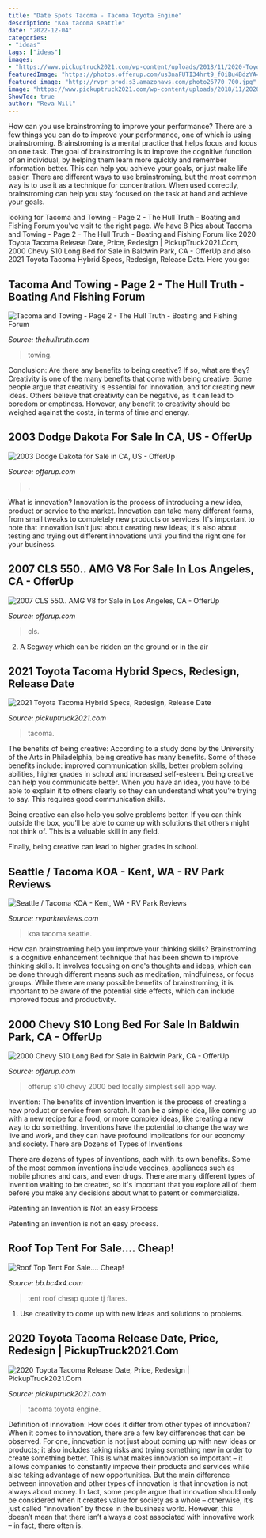 ```yaml
---
title: "Date Spots Tacoma - Tacoma Toyota Engine"
description: "Koa tacoma seattle"
date: "2022-12-04"
categories:
- "ideas"
tags: ["ideas"]
images:
- "https://www.pickuptruck2021.com/wp-content/uploads/2018/11/2020-Toyota-Tacoma-Engine.jpg"
featuredImage: "https://photos.offerup.com/us3naFUTI34hrt9_f0iBu4BdzYA=/600x800/f1bd/f1bdcb4d82b54dfca7850de647d83c99.jpg"
featured_image: "http://rvpr_prod.s3.amazonaws.com/photo26770_700.jpg"
image: "https://www.pickuptruck2021.com/wp-content/uploads/2018/11/2020-Toyota-Tacoma-Engine.jpg"
ShowToc: true
author: "Reva Will"
---
```



How can you use brainstroming to improve your performance?
There are a few things you can do to improve your performance, one of which is using brainstroming. Brainstroming is a mental practice that helps focus and focus on one task. The goal of brainstroming is to improve the cognitive function of an individual, by helping them learn more quickly and remember information better. This can help you achieve your goals, or just make life easier. There are different ways to use brainstroming, but the most common way is to use it as a technique for concentration. When used correctly, brainstroming can help you stay focused on the task at hand and achieve your goals.

	

		
looking for Tacoma and Towing - Page 2 - The Hull Truth - Boating and Fishing Forum you've visit to the right page. We have 8 Pics about Tacoma and Towing - Page 2 - The Hull Truth - Boating and Fishing Forum like 2020 Toyota Tacoma Release Date, Price, Redesign | PickupTruck2021.Com, 2000 Chevy S10 Long Bed for Sale in Baldwin Park, CA - OfferUp and also 2021 Toyota Tacoma Hybrid Specs, Redesign, Release Date. Here you go:
		
    
## Tacoma And Towing - Page 2 - The Hull Truth - Boating And Fishing Forum

<img loading=lazy src="https://i103.photobucket.com/albums/m135/JOEKENBOB/Bluewater 2150/Bluewater2150001-6.jpg" onerror="this.onerror=null;this.src='https://tse1.mm.bing.net/th?id=OIP._5YtfnVZkqeaMVfzb8X7egHaFj&amp;pid=15.1';" alt="Tacoma and Towing - Page 2 - The Hull Truth - Boating and Fishing Forum">

_Source: thehulltruth.com_

>towing. 

	

Conclusion: Are there any benefits to being creative? If so, what are they?
Creativity is one of the many benefits that come with being creative. Some people argue that creativity is essential for innovation, and for creating new ideas. Others believe that creativity can be negative, as it can lead to boredom or emptiness. However, any benefit to creativity should be weighed against the costs, in terms of time and energy.

    
## 2003 Dodge Dakota For Sale In CA, US - OfferUp

<img loading=lazy src="https://images.offerup.com/1Nj3rySmXFQhBWLQm-j9dM3O_AY=/600x600/e37f/e37f53585a9148a6a937b8f1f48157e4.jpg" onerror="this.onerror=null;this.src='https://tse2.mm.bing.net/th?id=OIP.vTAXT8CLjlLwzVgeUz8azwHaHa&amp;pid=15.1';" alt="2003 Dodge Dakota for Sale in CA, US - OfferUp">

_Source: offerup.com_

>. 

	

What is innovation?
Innovation is the process of introducing a new idea, product or service to the market. Innovation can take many different forms, from small tweaks to completely new products or services. It's important to note that innovation isn't just about creating new ideas; it's also about testing and trying out different innovations until you find the right one for your business.

    
## 2007 CLS 550.. AMG V8 For Sale In Los Angeles, CA - OfferUp

<img loading=lazy src="https://images.offerup.com/TpGW2utB479R7xhogzHPBxSMTCA=/600x750/7247/7247e7395c054d54bcb8f082ebe48cd7.jpg" onerror="this.onerror=null;this.src='https://tse1.mm.bing.net/th?id=OIP.F2BkFE0DWPAgSjLe9Mm1hgHaJQ&amp;pid=15.1';" alt="2007 CLS 550.. AMG V8 for Sale in Los Angeles, CA - OfferUp">

_Source: offerup.com_

>cls. 

	

2. A Segway which can be ridden on the ground or in the air

    
## 2021 Toyota Tacoma Hybrid Specs, Redesign, Release Date

<img loading=lazy src="https://www.pickuptruck2021.com/wp-content/uploads/2019/03/2021-Toyota-Tacoma-Hybrid-Engine.jpg" onerror="this.onerror=null;this.src='https://tse2.mm.bing.net/th?id=OIP.IjveJBJzxNPMNLPy6ZN5DQHaDU&amp;pid=15.1';" alt="2021 Toyota Tacoma Hybrid Specs, Redesign, Release Date">

_Source: pickuptruck2021.com_

>tacoma. 

	

The benefits of being creative:
According to a study done by the University of the Arts in Philadelphia, being creative has many benefits. Some of these benefits include: improved communication skills, better problem solving abilities, higher grades in school and increased self-esteem.
Being creative can help you communicate better. When you have an idea, you have to be able to explain it to others clearly so they can understand what you’re trying to say. This requires good communication skills.

Being creative can also help you solve problems better. If you can think outside the box, you’ll be able to come up with solutions that others might not think of. This is a valuable skill in any field.

Finally, being creative can lead to higher grades in school.

    
## Seattle / Tacoma KOA - Kent, WA - RV Park Reviews

<img loading=lazy src="http://rvpr_prod.s3.amazonaws.com/photo26770_700.jpg" onerror="this.onerror=null;this.src='https://tse3.mm.bing.net/th?id=OIP.YQnYT0MjjhuZaONrbA18DwHaJ4&amp;pid=15.1';" alt="Seattle / Tacoma KOA - Kent, WA - RV Park Reviews">

_Source: rvparkreviews.com_

>koa tacoma seattle. 

	

How can brainstroming help you improve your thinking skills?
Brainstroming is a cognitive enhancement technique that has been shown to improve thinking skills. It involves focusing on one's thoughts and ideas, which can be done through different means such as meditation, mindfulness, or focus groups. While there are many possible benefits of brainstroming, it is important to be aware of the potential side effects, which can include improved focus and productivity.

    
## 2000 Chevy S10 Long Bed For Sale In Baldwin Park, CA - OfferUp

<img loading=lazy src="https://photos.offerup.com/us3naFUTI34hrt9_f0iBu4BdzYA=/600x800/f1bd/f1bdcb4d82b54dfca7850de647d83c99.jpg" onerror="this.onerror=null;this.src='https://tse3.mm.bing.net/th?id=OIP.IzyKiXBp70F9mu4_X_pd3wHaJ4&amp;pid=15.1';" alt="2000 Chevy S10 Long Bed for Sale in Baldwin Park, CA - OfferUp">

_Source: offerup.com_

>offerup s10 chevy 2000 bed locally simplest sell app way. 

	

Invention: The benefits of invention
Invention is the process of creating a new product or service from scratch. It can be a simple idea, like coming up with a new recipe for a food, or more complex ideas, like creating a new way to do something. Inventions have the potential to change the way we live and work, and they can have profound implications for our economy and society.
There are Dozens of Types of Inventions

There are dozens of types of inventions, each with its own benefits. Some of the most common inventions include vaccines, appliances such as mobile phones and cars, and even drugs. There are many different types of invention waiting to be created, so it's important that you explore all of them before you make any decisions about what to patent or commercialize.

Patenting an Invention is Not an easy Process

Patenting an invention is not an easy process.

    
## Roof Top Tent For Sale.... Cheap!

<img loading=lazy src="http://bb.bc4x4.com/attachment.php?attachmentid=15081&amp;stc=1&amp;thumb=1&amp;d=1270660717" onerror="this.onerror=null;this.src='https://tse2.mm.bing.net/th?id=OIP.KhoaTwjtzserkMkkQDWXcQHaJ4&amp;pid=15.1';" alt="Roof Top Tent For Sale.... Cheap!">

_Source: bb.bc4x4.com_

>tent roof cheap quote tj flares. 

	

1. Use creativity to come up with new ideas and solutions to problems.

    
## 2020 Toyota Tacoma Release Date, Price, Redesign | PickupTruck2021.Com

<img loading=lazy src="https://www.pickuptruck2021.com/wp-content/uploads/2018/11/2020-Toyota-Tacoma-Engine.jpg" onerror="this.onerror=null;this.src='https://tse4.mm.bing.net/th?id=OIP.4Ie7ERENfVB1vOZDMiY0xQHaDw&amp;pid=15.1';" alt="2020 Toyota Tacoma Release Date, Price, Redesign | PickupTruck2021.Com">

_Source: pickuptruck2021.com_

>tacoma toyota engine. 

	

Definition of innovation: How does it differ from other types of innovation?
When it comes to innovation, there are a few key differences that can be observed. For one, innovation is not just about coming up with new ideas or products; it also includes taking risks and trying something new in order to create something better. This is what makes innovation so important – it allows companies to constantly improve their products and services while also taking advantage of new opportunities.
But the main difference between innovation and other types of innovation is that innovation is not always about money. In fact, some people argue that innovation should only be considered when it creates value for society as a whole – otherwise, it’s just called “innovation” by those in the business world. However, this doesn’t mean that there isn’t always a cost associated with innovative work – in fact, there often is.

